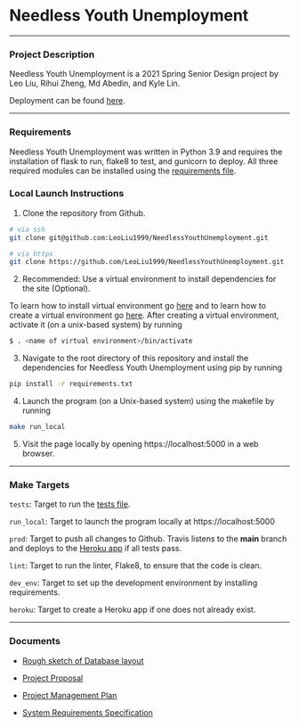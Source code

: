 # Needless Youth Unemployment

---

### Project Description

Needless Youth Unemployment is a 2021 Spring Senior Design project by Leo Liu, Rihui Zheng, Md Abedin, and Kyle Lin.

Deployment can be found [here](https://needless-youth-unemployment.herokuapp.com/).

---

### Requirements

Needless Youth Unemployment was written in Python 3.9 and requires the installation of flask to run, flake8 to test, and gunicorn to deploy. All three required modules can be installed using the [requirements file](requirements.txt).

### Local Launch Instructions

1. Clone the repository from Github.

```sh
# via ssh
git clone git@github.com:LeoLiu1999/NeedlessYouthUnemployment.git

# via https
git clone https://github.com/LeoLiu1999/NeedlessYouthUnemployment.git
```
2. Recommended: Use a virtual environment to install dependencies for the site (Optional).

To learn how to install virtual environment go [here](https://virtualenv.pypa.io/en/latest/installation.html) and to learn how to create a virtual environment go [here](https://virtualenv.pypa.io/en/latest/user_guide.html).
After creating a virtual environment, activate it (on a unix-based system) by running
```sh
$ . <name of virtual environment>/bin/activate
```

3. Navigate to the root directory of this repository and install the dependencies for Needless Youth Unemployment using pip by running
```sh
pip install -r requirements.txt
```

4. Launch the program (on a Unix-based system) using the makefile by running
```sh
make run_local
```

5. Visit the page locally by opening https://localhost:5000 in a web browser.

---

### Make Targets

`tests`: Target to run the [tests file](NeedlessYouthUnemployment/test_app.py).

`run_local`: Target to launch the program locally at https://localhost:5000

`prod`: Target to push all changes to Github. Travis listens to the **main** branch and deploys to the [Heroku app](https://needless-youth-unemployment.herokuapp.com/) if all tests pass.

`lint`: Target to run the linter, Flake8, to ensure that the code is clean.

`dev_env`: Target to set up the development environment by installing requirements.

`heroku`: Target to create a Heroku app if one does not already exist.

---

### Documents

* [Rough sketch of Database layout](Design%20Documents/DPDBUML.PNG)

* [Project Proposal](Design%20Documents/Project%20Proposal.pdf)

* [Project Management Plan](Design%20Documents/Software%20Project%20Management%20Plan.pdf)

* [System Requirements Specification](Design%20Documents/System%20Requirements%20Specification.pdf)
